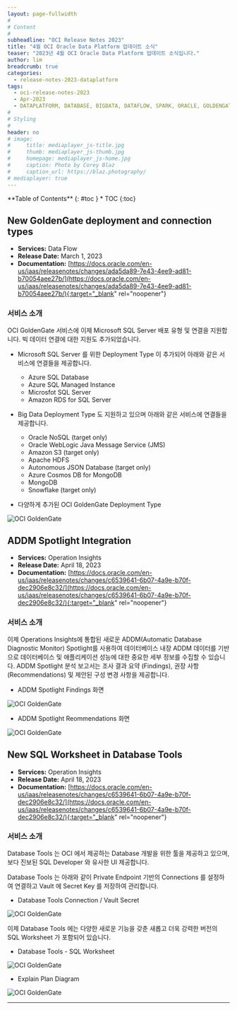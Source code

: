 ```yaml
---
layout: page-fullwidth
#
# Content
#
subheadline: "OCI Release Notes 2023"
title: "4월 OCI Oracle Data Platform 업데이트 소식"
teaser: "2023년 4월 OCI Oracle Data Platform 업데이트 소식입니다."
author: lim
breadcrumb: true
categories:
  - release-notes-2023-dataplatform
tags:
  - oci-release-notes-2023
  - Apr-2023
  - DATAPLATFORM, DATABASE, BIGDATA, DATAFLOW, SPARK, ORACLE, GOLDENGATE
#
# Styling
#
header: no
# image:
#     title: mediaplayer_js-title.jpg
#     thumb: mediaplayer_js-thumb.jpg
#     homepage: mediaplayer_js-home.jpg
#     caption: Photo by Corey Blaz
#     caption_url: https://blaz.photography/
# mediaplayer: true
---
```


<div class="panel radius" markdown="1">
**Table of Contents**
{: #toc }
*  TOC
{:toc}
</div>


## New GoldenGate deployment and connection types
* **Services:** Data Flow
* **Release Date:** March 1, 2023
* **Documentation:** [https://docs.oracle.com/en-us/iaas/releasenotes/changes/ada5da89-7e43-4ee9-ad81-b70054aee27b/](https://docs.oracle.com/en-us/iaas/releasenotes/changes/ada5da89-7e43-4ee9-ad81-b70054aee27b/){:target="_blank" rel="noopener"}

### 서비스 소개

OCI GoldenGate 서비스에 이제 Microsoft SQL Server 배포 유형 및 연결을 지원합니다. 빅 데이터 연결에 대한 지원도 추가되었습니다.

- Microsoft SQL Server 를 위한 Deployment Type 이 추가되어 아래와 같은 서비스에 연결들을 제공합니다.
  - Azure SQL Database
  - Azure SQL Managed Instance
  - Microsfot SQL Server
  - Amazon RDS for SQL Server

- Big Data Deployment Type 도 지원하고 있으며 아래와 같은 서비스에 연결들을 제공합니다.
  - Oracle NoSQL (target only)
  - Oracle WebLogic Java Message Service (JMS)
  - Amazon S3 (target only)
  - Apache HDFS
  - Autonomous JSON Database (target only)
  - Azure Cosmos DB for MongoDB
  - MongoDB
  - Snowflake (target only)

- 다양하게 추가된 OCI GoldenGate Deployment Type 

![OCI GoldenGate]({{site.urlblogimg2023}}{{site.urlblogimg2022_2023}}/assets/img/dataplatform/2023/release_note/202303/03.oci_goldengate_deployment_type.png)


## ADDM Spotlight Integration
* **Services:** Operation Insights
* **Release Date:** April 18, 2023
* **Documentation:** [https://docs.oracle.com/en-us/iaas/releasenotes/changes/c6539641-6b07-4a9e-b70f-dec2906e8c32/](https://docs.oracle.com/en-us/iaas/releasenotes/changes/c6539641-6b07-4a9e-b70f-dec2906e8c32/){:target="_blank" rel="noopener"}

### 서비스 소개

이제 Operations Insights에 통합된 새로운 ADDM(Automatic Database Diagnostic Monitor) Spotlight를 사용하여 데이터베이스 내장 ADDM 데이터를 기반으로 데이터베이스 및 애플리케이션 성능에 대한 중요한 세부 정보를 수집할 수 있습니다. ADDM Spotlight 분석 보고서는 조사 결과 요약 (Findings), 권장 사항 (Recommendations) 및 제안된 구성 변경 사항을 제공합니다.

- ADDM Spotlight Findings 화면

![OCI GoldenGate]({{site.urlblogimg2023}}{{site.urlblogimg2022_2023}}/assets/img/dataplatform/2023/release_note/202303/04.operation_insights_addm_spotlight_findings.png)

- ADDM Spotlight Reommendations 화면

![OCI GoldenGate]({{site.urlblogimg2023}}{{site.urlblogimg2022_2023}}/assets/img/dataplatform/2023/release_note/202303/05.operation_insights_addm_spotlight_recommendations.png)

## New SQL Worksheet in Database Tools
* **Services:** Operation Insights
* **Release Date:** April 18, 2023
* **Documentation:** [https://docs.oracle.com/en-us/iaas/releasenotes/changes/c6539641-6b07-4a9e-b70f-dec2906e8c32/](https://docs.oracle.com/en-us/iaas/releasenotes/changes/c6539641-6b07-4a9e-b70f-dec2906e8c32/){:target="_blank" rel="noopener"}

### 서비스 소개

Database Tools 는 OCI 에서 제공하는 Database 개발을 위한 툴을 제공하고 있으며, 보다 진보된 SQL Developer 와 유사한 UI 제공합니다.

Database Tools 는 아래와 같이 Private Endpoint 기반의 Connections 를 설정하여 연결하고 Vault 에 Secret Key 를 저장하여 관리합니다.

- Database Tools Connection / Vault Secret

![OCI GoldenGate]({{site.urlblogimg2023}}{{site.urlblogimg2022_2023}}/assets/img/dataplatform/2023/release_note/202303/06.db_tools_1.png)

이제 Database Tools 에는 다양한 새로운 기능을 갖춘 새롭고 더욱 강력한 버전의 SQL Worksheet 가 포함되어 있습니다.

- Database Tools - SQL Worksheet

![OCI GoldenGate]({{site.urlblogimg2023}}{{site.urlblogimg2022_2023}}/assets/img/dataplatform/2023/release_note/202303/07.db_tools_2.png)

- Explain Plan Diagram

![OCI GoldenGate]({{site.urlblogimg2023}}{{site.urlblogimg2022_2023}}/assets/img/dataplatform/2023/release_note/202303/07.db_tools_explain_plan.jpg)

---
